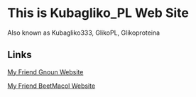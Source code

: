# This is Kubagliko_PL Web Site

Also known as Kubagliko333, GlikoPL, Glikoproteina

## Links

[My Friend Gnoun Website](https://gnoun.net/)

[My Friend BeetMacol Website](https://beetmacol.com/)
